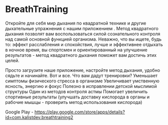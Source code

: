 # BreathTraining

Откройте для себя мир дыхания по квадратной технике и другие дыхательные упражнения с нашим приложением . Метод квадратного дыхания позволят вам воспользоваться силой сознательного контроля над самой основной функцией организма. 
Неважно, что вы ищете, будь то: эффект расслабления и спокойствия, лучше и эффективнее отдыхать в ночное время, вы спортсмен и ориентированный на улучшение результатов - метод квадратного дыхания поможет вам достичь этих целей. 

Просто загрузите наше приложение, настройте метод дыхания, удобно сядьте и начинайте. Вот и все. 
Что вам дадут тренировки? 
Уменьшает симптомы физического стресса в организме 
Увеличивает умственную ясность, энергию и фокус 
Полезно в исправлении детской мыслимой структуры 
Один из методов контроля астмы 
Помогает увеличить спортивные результаты (улучшать доставку кислорода в органы и рабочие мышцы - проверить метод использования кислорода)

Google Play - https://play.google.com/store/apps/details?id=com.kalistdev.breathtraining2
